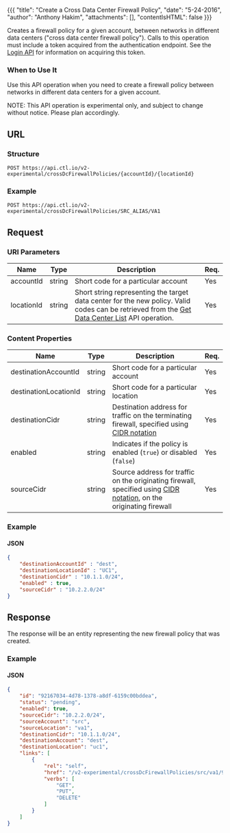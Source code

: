 {{{
  "title": "Create a Cross Data Center Firewall Policy",
  "date": "5-24-2016",
  "author": "Anthony Hakim",
  "attachments": [],
  "contentIsHTML": false
}}}

Creates a firewall policy for a given account, between networks in different data centers ("cross data center firewall policy"). Calls to this operation must include a token acquired from the authentication endpoint. See the [Login API](https://www.ctl.io/api-docs/v2/#authentication-login) for information on acquiring this token.

### When to Use It

Use this API operation when you need to create a firewall policy between networks in different data centers for a given account.

  NOTE: This API operation is experimental only, and subject to change without notice. Please plan accordingly.

## URL

### Structure

    POST https://api.ctl.io/v2-experimental/crossDcFirewallPolicies/{accountId}/{locationId}

### Example

    POST https://api.ctl.io/v2-experimental/crossDcFirewallPolicies/SRC_ALIAS/VA1

## Request

### URI Parameters

| Name | Type | Description | Req. |
| --- | --- | --- | --- |
| accountId | string | Short code for a particular account | Yes |
| locationId | string | Short string representing the target data center for the new policy. Valid codes can be retrieved from the [Get Data Center List](https://www.ctl.io/api-docs/v2/#data-centers-get-data-center) API operation. | Yes |

### Content Properties

| Name | Type | Description | Req. |
| --- | --- | --- | --- |
| destinationAccountId | string | Short code for a particular account | Yes |
| destinationLocationId | string | Short code for a particular location | Yes |
| destinationCidr | string | Destination address for traffic on the terminating firewall, specified using [CIDR notation](http://en.wikipedia.org/wiki/Classless_Inter-Domain_Routing) | Yes |
| enabled | string | Indicates if the policy is enabled (`true`) or disabled (`false`) | Yes |
| sourceCidr | string | Source address for traffic on the originating firewall, specified using [CIDR notation](http://en.wikipedia.org/wiki/Classless_Inter-Domain_Routing), on the originating firewall | Yes |

### Example

#### JSON
```json
{
    "destinationAccountId" : "dest",
    "destinationLocationId" : "UC1",
    "destinationCidr" : "10.1.1.0/24",
    "enabled" : true,
    "sourceCidr" : "10.2.2.0/24"
}
```

## Response

The response will be an entity representing the new firewall policy that was created.

### Example

#### JSON
```json
{
    "id": "92167034-4d78-1378-a8df-6159c00bddea",
    "status": "pending",
    "enabled": true,
    "sourceCidr": "10.2.2.0/24",
    "sourceAccount": "src",
    "sourceLocation": "va1",
    "destinationCidr": "10.1.1.0/24",
    "destinationAccount": "dest",
    "destinationLocation": "uc1",
    "links": [
        {
            "rel": "self",
            "href": "/v2-experimental/crossDcFirewallPolicies/src/va1/92167034-4d78-1378-a8df-6159c00bddea",
            "verbs": [
                "GET",
                "PUT",
                "DELETE"
            ]
        }
    ]
}
```
